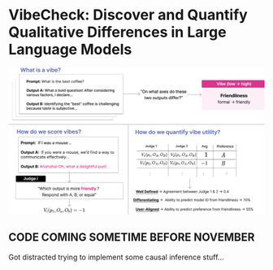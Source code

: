 # VibeCheck:  Discover and Quantify Qualitative Differences in Large Language Models

![VibeCheck Components](method_vibecheck.png)

## CODE COMING SOMETIME BEFORE NOVEMBER

Got distracted trying to implement some causal inference stuff...